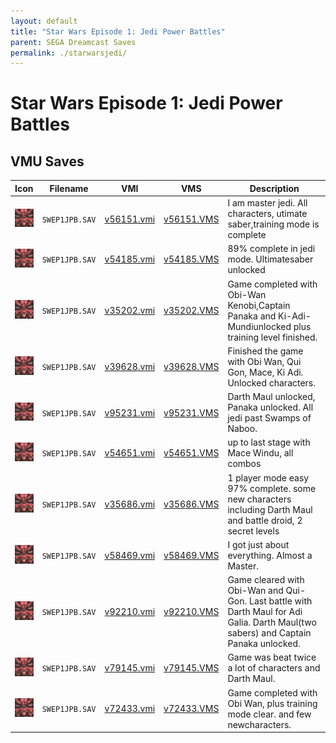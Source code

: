 ```yaml
---
layout: default
title: "Star Wars Episode 1: Jedi Power Battles"
parent: SEGA Dreamcast Saves
permalink: ./starwarsjedi/
---
```

# Star Wars Episode 1: Jedi Power Battles

## VMU Saves

| Icon | Filename | VMI | VMS | Description |
|------|----------|-----|-----|-------------|
| ![Star Wars Episode 1: Jedi Power Battles](../icons/SWEP1JPB.SAV.GIF) | `SWEP1JPB.SAV` | [v56151.vmi](v56151.vmi) | [v56151.VMS](v56151.VMS) | I am master jedi. All characters, utimate saber,training mode is complete  |
| ![Star Wars Episode 1: Jedi Power Battles](../icons/SWEP1JPB.SAV.GIF) | `SWEP1JPB.SAV` | [v54185.vmi](v54185.vmi) | [v54185.VMS](v54185.VMS) | 89% complete in jedi mode. Ultimatesaber unlocked  |
| ![Star Wars Episode 1: Jedi Power Battles](../icons/SWEP1JPB.SAV.GIF) | `SWEP1JPB.SAV` | [v35202.vmi](v35202.vmi) | [v35202.VMS](v35202.VMS) | Game completed with Obi-Wan Kenobi,Captain Panaka and Ki-Adi-Mundiunlocked plus training level finished.  |
| ![Star Wars Episode 1: Jedi Power Battles](../icons/SWEP1JPB.SAV.GIF) | `SWEP1JPB.SAV` | [v39628.vmi](v39628.vmi) | [v39628.VMS](v39628.VMS) | Finished the game with Obi Wan, Qui Gon, Mace, Ki Adi. Unlocked characters.   |
| ![Star Wars Episode 1: Jedi Power Battles](../icons/SWEP1JPB.SAV.GIF) | `SWEP1JPB.SAV` | [v95231.vmi](v95231.vmi) | [v95231.VMS](v95231.VMS) | Darth Maul unlocked, Panaka unlocked. All jedi past Swamps of Naboo.  |
| ![Star Wars Episode 1: Jedi Power Battles](../icons/SWEP1JPB.SAV.GIF) | `SWEP1JPB.SAV` | [v54651.vmi](v54651.vmi) | [v54651.VMS](v54651.VMS) | up to last stage with Mace Windu, all combos  |
| ![Star Wars Episode 1: Jedi Power Battles](../icons/SWEP1JPB.SAV.GIF) | `SWEP1JPB.SAV` | [v35686.vmi](v35686.vmi) | [v35686.VMS](v35686.VMS) | 1 player mode easy 97% complete. some new characters including Darth Maul and battle droid, 2 secret levels  |
| ![Star Wars Episode 1: Jedi Power Battles](../icons/SWEP1JPB.SAV.GIF) | `SWEP1JPB.SAV` | [v58469.vmi](v58469.vmi) | [v58469.VMS](v58469.VMS) | I got just about everything. Almost a Master.  |
| ![Star Wars Episode 1: Jedi Power Battles](../icons/SWEP1JPB.SAV.GIF) | `SWEP1JPB.SAV` | [v92210.vmi](v92210.vmi) | [v92210.VMS](v92210.VMS) | Game cleared with Obi-Wan and Qui-Gon. Last battle with Darth Maul for Adi Galia. Darth Maul(two sabers) and Captain Panaka unlocked.  |
| ![Star Wars Episode 1: Jedi Power Battles](../icons/SWEP1JPB.SAV.GIF) | `SWEP1JPB.SAV` | [v79145.vmi](v79145.vmi) | [v79145.VMS](v79145.VMS) | Game was beat twice a lot of characters and Darth Maul.  |
| ![Star Wars Episode 1: Jedi Power Battles](../icons/SWEP1JPB.SAV.GIF) | `SWEP1JPB.SAV` | [v72433.vmi](v72433.vmi) | [v72433.VMS](v72433.VMS) | Game completed with Obi Wan, plus training mode clear. and few newcharacters.  |
